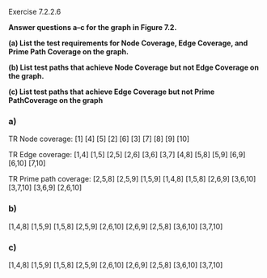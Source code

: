 Exercise 7.2.2.6

**Answer questions a–c for the graph in Figure 7.2.** <br>

**(a) List the test requirements for Node Coverage, Edge Coverage, and Prime Path Coverage on the graph.** <br>

**(b) List test paths that achieve Node Coverage but not Edge Coverage on the graph.** <br>

**(c) List test paths that achieve Edge Coverage but not Prime PathCoverage on the graph** <br>


### a)

TR Node coverage: [1] [4] [5] [2] [6] [3] [7] [8] [9] [10]

TR Edge coverage: [1,4] [1,5] [2,5] [2,6] [3,6] [3,7] [4,8] [5,8] [5,9] [6,9] [6,10] [7,10]

TR Prime path coverage: [2,5,8] [2,5,9] [1,5,9] [1,4,8] [1,5,8] [2,6,9] [3,6,10] [3,7,10] [3,6,9] [2,6,10]

### b)

[1,4,8]
[1,5,9]
[1,5,8]
[2,5,9]
[2,6,10]
[2,6,9]
[2,5,8]
[3,6,10]
[3,7,10]

### c)

[1,4,8]
[1,5,9]
[1,5,8]
[2,5,9]
[2,6,10]
[2,6,9]
[2,5,8]
[3,6,10]
[3,7,10]
